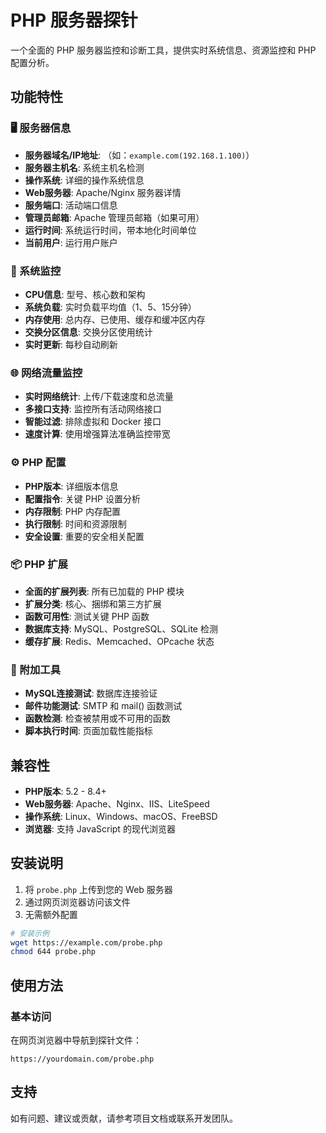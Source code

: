 # PHP 服务器探针

一个全面的 PHP 服务器监控和诊断工具，提供实时系统信息、资源监控和 PHP 配置分析。

## 功能特性

### 🖥️ 服务器信息
- **服务器域名/IP地址**: （如：`example.com(192.168.1.100)`）
- **服务器主机名**: 系统主机名检测
- **操作系统**: 详细的操作系统信息
- **Web服务器**: Apache/Nginx 服务器详情
- **服务端口**: 活动端口信息
- **管理员邮箱**: Apache 管理员邮箱（如果可用）
- **运行时间**: 系统运行时间，带本地化时间单位
- **当前用户**: 运行用户账户

### 💾 系统监控
- **CPU信息**: 型号、核心数和架构
- **系统负载**: 实时负载平均值（1、5、15分钟）
- **内存使用**: 总内存、已使用、缓存和缓冲区内存
- **交换分区信息**: 交换分区使用统计
- **实时更新**: 每秒自动刷新

### 🌐 网络流量监控
- **实时网络统计**: 上传/下载速度和总流量
- **多接口支持**: 监控所有活动网络接口
- **智能过滤**: 排除虚拟和 Docker 接口
- **速度计算**: 使用增强算法准确监控带宽

### ⚙️ PHP 配置
- **PHP版本**: 详细版本信息
- **配置指令**: 关键 PHP 设置分析
- **内存限制**: PHP 内存配置
- **执行限制**: 时间和资源限制
- **安全设置**: 重要的安全相关配置

### 📦 PHP 扩展
- **全面的扩展列表**: 所有已加载的 PHP 模块
- **扩展分类**: 核心、捆绑和第三方扩展
- **函数可用性**: 测试关键 PHP 函数
- **数据库支持**: MySQL、PostgreSQL、SQLite 检测
- **缓存扩展**: Redis、Memcached、OPcache 状态

### 🔧 附加工具
- **MySQL连接测试**: 数据库连接验证
- **邮件功能测试**: SMTP 和 mail() 函数测试
- **函数检测**: 检查被禁用或不可用的函数
- **脚本执行时间**: 页面加载性能指标

## 兼容性

- **PHP版本**: 5.2 - 8.4+
- **Web服务器**: Apache、Nginx、IIS、LiteSpeed
- **操作系统**: Linux、Windows、macOS、FreeBSD
- **浏览器**: 支持 JavaScript 的现代浏览器

## 安装说明

1. 将 `probe.php` 上传到您的 Web 服务器
2. 通过网页浏览器访问该文件
3. 无需额外配置

```bash
# 安装示例
wget https://example.com/probe.php
chmod 644 probe.php
```

## 使用方法

### 基本访问
在网页浏览器中导航到探针文件：
```
https://yourdomain.com/probe.php
```

## 支持

如有问题、建议或贡献，请参考项目文档或联系开发团队。